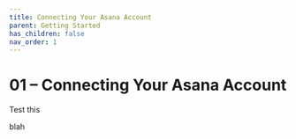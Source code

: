 ```yaml
---
title: Connecting Your Asana Account
parent: Getting Started
has_children: false
nav_order: 1
---
```


# 01 – Connecting Your Asana Account

Test this


blah

